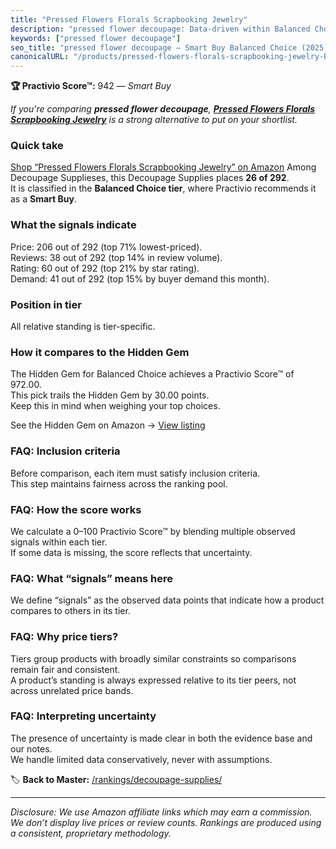 ```yaml
---
title: "Pressed Flowers Florals Scrapbooking Jewelry"
description: "pressed flower decoupage: Data-driven within Balanced Choice ranking using the Practivio Score™. Positioned by quality, value, demand, findability, momentum."
keywords: ["pressed flower decoupage"]
seo_title: "pressed flower decoupage — Smart Buy Balanced Choice (2025)"
canonicalURL: "/products/pressed-flowers-florals-scrapbooking-jewelry-B0CJTWBTPB/"
---
```


**🏆 Practivio Score™:** 942 — _Smart Buy_


*If you're comparing **pressed flower decoupage**, **[Pressed Flowers Florals Scrapbooking Jewelry](https://www.amazon.com/dp/B0CJTWBTPB?tag=practivio-20)** is a strong alternative to put on your shortlist.*
### Quick take
[Shop “Pressed Flowers Florals Scrapbooking Jewelry” on Amazon](https://www.amazon.com/dp/B0CJTWBTPB?tag=practivio-20)
Among Decoupage Supplieses, this Decoupage Supplies places **26 of 292**.  
It is classified in the **Balanced Choice tier**, where Practivio recommends it as a **Smart Buy**.

### What the signals indicate
Price: 206 out of 292 (top 71% lowest-priced).  
Reviews: 38 out of 292 (top 14% in review volume).  
Rating: 60 out of 292 (top 21% by star rating).  
Demand: 41 out of 292 (top 15% by buyer demand this month).

### Position in tier
All relative standing is tier-specific.

### How it compares to the Hidden Gem
The Hidden Gem for Balanced Choice achieves a Practivio Score™ of 972.00.  
This pick trails the Hidden Gem by 30.00 points.  
Keep this in mind when weighing your top choices.  

See the Hidden Gem on Amazon → [View listing](https://www.amazon.com/dp/B003VYD9DM?tag=practivio-20)

### FAQ: Inclusion criteria
Before comparison, each item must satisfy inclusion criteria.  
This step maintains fairness across the ranking pool.

### FAQ: How the score works
We calculate a 0–100 Practivio Score™ by blending multiple observed signals within each tier.  
If some data is missing, the score reflects that uncertainty.

### FAQ: What “signals” means here
We define “signals” as the observed data points that indicate how a product compares to others in its tier.

### FAQ: Why price tiers?
Tiers group products with broadly similar constraints so comparisons remain fair and consistent.  
A product’s standing is always expressed relative to its tier peers, not across unrelated price bands.

### FAQ: Interpreting uncertainty
The presence of uncertainty is made clear in both the evidence base and our notes.  
We handle limited data conservatively, never with assumptions.


🏷️ **Back to Master:** [/rankings/decoupage-supplies/](/rankings/decoupage-supplies/)

---
_Disclosure: We use Amazon affiliate links which may earn a commission. We don’t display live prices or review counts. Rankings are produced using a consistent, proprietary methodology._
